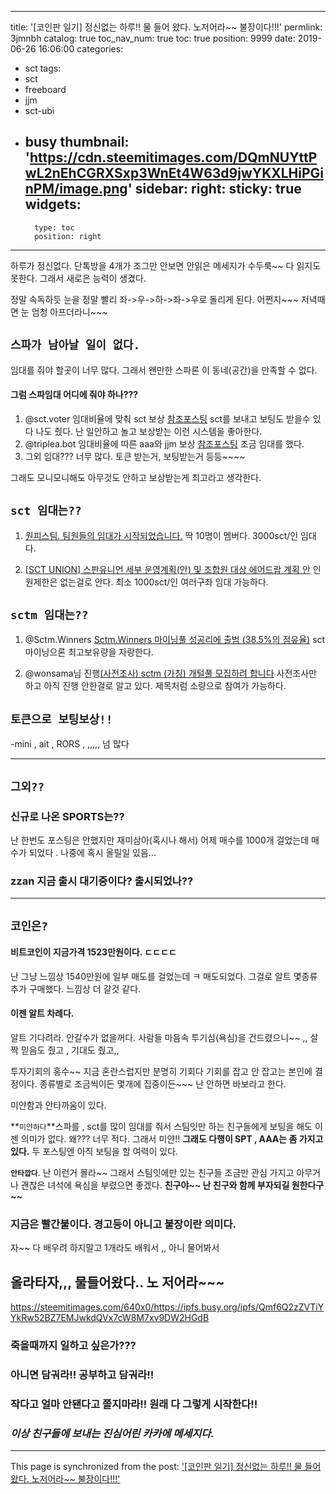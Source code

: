 
---
title: '[코인판 일기] 정신없는 하루!!  물 들어 왔다.  노저어라~~  불장이다!!!'
permlink: 3jmnbh
catalog: true
toc_nav_num: true
toc: true
position: 9999
date: 2019-06-26 16:06:00
categories:
- sct
tags:
- sct
- freeboard
- jjm
- sct-ubi
- busy
thumbnail: 'https://cdn.steemitimages.com/DQmNUYttPwL2nEhCGRXSxp3WnEt4W63d9jwYKXLHiPGinPM/image.png'
sidebar:
    right:
        sticky: true
widgets:
    -
        type: toc
        position: right
---


하루가 정신없다.
단톡방을 4개가 조그만 안보면 안읽은 메세지가 수두룩~~
다 읽지도 못한다. 그래서 새로은 능력이 생겼다.

정말 속독하듯 눈을 정말 빨리 좌->우->하->좌->우로 돌리게
된다. 어쩐지~~~ 저녁때면 눈 엄청 아프더라니~~~

## `스파가 남아날 일이 없다.`
임대를 줘야 할곳이 너무 많다.  그래서 왠만한 스파론 
이 동네(공간)을 만족할 수 없다.  

#### 그럼 스파임대 어디에 줘야 하나??? 
1. @sct.voter   임대비율에 맞춰 sct 보상
    [참조포스팅](https://www.steemcoinpan.com/sct/@sct/notice-sct-voter-sct-steem)
    sct를 보내고 보팅도  받을수 있다
    나도 줬다. 난 일안하고 놀고 보상받는 이런 시스템을 좋아한다.
2. @triplea.bot 임대비율에 따른 aaa와  jjm 보상
    [참조포스팅](https://www.steemcoinpan.com/aaa/@jayplay.aaa/79wqjr-triplea)
    조금 임대를 했다. 
3. 그외 임대??? 너무 많다.
     토큰 받는거,  보팅받는거 등등~~~~  

그래도 모니모니해도 아무것도 안하고 보상받는게 최고라고 생각한다.


##  `sct 임대는??`
1. [원피스팀. 팀원들의 임대가 시작되었습니다.](https://www.steemcoinpan.com/sct/@ukk/44azkx)
    딱 10명이 멤버다. 3000sct/인 임대다.
    

2. [[SCT UNION] 스판유니언 세부 운영계획(안) 및 조합원 대상 에어드랍 계획 안](https://www.steemcoinpan.com/sct/@donekim/7rp5pd-sct-union)
 인원제한은 없는걸로 안다. 최소  1000sct/인 여러구좌 임대 가능하다.

## `sctm 임대는??`
1. @Sctm.Winners [Sctm.Winners 마이닝풀 성공리에 출범 (38.5%의 점유율)](https://www.steemcoinpan.com/sct/@deer3/sctm-winners-38-5)
 sct 마이닝으론 최고보유량을 자랑한다. 

2. @wonsama님 진행[(사전조사) sctm (가칭) 개털풀 모집하려 합니다](https://www.steemcoinpan.com/sct/@wonsama.sct/sctm)
사전조사만 하고 아직 진행 안한걸로 알고 있다.  제목처럼 소량으로 참여가 가능하다.

## `토큰으로 보팅보상!!`
-mini , ait , RORS , ,,,,,   넘 많다


----
## `그외??` 
### 신규로 나온 SPORTS는??
난 한번도 포스팅은 안했지만 재미삼아(혹시나 해서) 어제 매수를 1000개 걸었는데
매수가 되었다 . 나중에 혹시 올릴일 있음...

### zzan 지금 출시 대기중이다?  출시되었나??

---
## `코인은?`
#### 비트코인이 지금가격 1523만원이다. ㄷㄷㄷㄷ
난 그냥 느낌상 1540만원에 일부 매도를 걸었는데 ㅋ 매도되었다.
그걸로 알트 몇종류 추가 구매했다. 
느낌상 더 갈것 같다. 

#### 이젠 알트 차례다. 
알트 기다려라. 안갈수가 없을꺼다. 사람들 마음속 
투기심(욕심)을 건드렸으니~~ ,, 살짝 믿음도 줬고 , 기대도 줬고,,

투자기회의 홍수~~ 지금 혼란스럽지만 분명히 기회다
기회를 잡고 안 잡고는 본인에 결정이다. 
종류별로 조금씩이든 몇개에 집중이든~~~ 난 안하면 바보라고 한다.

미얀함과 안타까움이 있다. 

**`미얀하다`**스파를 , sct를 많이 임대를 줘서 스팀잇만 하는 친구들에게
보팅을 해도 이젠 의미가 없다. 왜??? 너무 적다. 그래서 미얀!!
**그래도 다행이 SPT , AAA는 좀 가지고 있다.** 
두 포스팅엔 아직 보팅을 할 여력이 있다. 

**`안타깝다`**. 난 이런거 몰라~~ 그래서 스팀잇에만 있는 친구들
조금만 관심 가지고 아무거나 괜찮은 녀석에 욕심을 부렸으면 좋겠다.
**친구야~~ 난 친구와 함께 부자되길 원한다구~~**


### 지금은 빨간불이다.  경고등이 아니고 불장이란 의미다. 
자~~ 다 배우려 하지말고 1개라도 배워서 ,, 아니 물어봐서 
## 올라타자,,, 물들어왔다.. 노 저어라~~~


https://steemitimages.com/640x0/https://ipfs.busy.org/ipfs/Qmf6Q2zZVTiYYkRw52BZ7EMJwkdQVx7cW8M7xv9DW2HGdB

### 죽을때까지 일하고 싶은가??? 
### 아니면 담궈라!! 공부하고 담궈라!!
### 작다고 얼마 안됀다고 쫄지마라!! 원래  다 그렇게 시작한다!!
### *이상 친구들에 보내는 진심어린 카카에 메세지다.*

- - -

This page is synchronized from the post: ['[코인판 일기] 정신없는 하루!!  물 들어 왔다.  노저어라~~  불장이다!!!'](https://steemit.com/@kibumh/3jmnbh)
